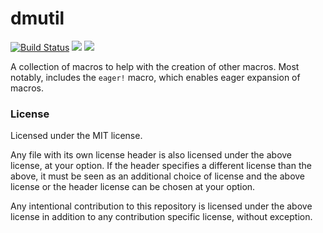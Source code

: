 
# dmutil
[![Build Status](https://travis-ci.org/Emoun/dmutil.svg?branch=master)](https://travis-ci.org/Emoun/dmutil)
[![](http://meritbadge.herokuapp.com/dmutil)](https://crates.io/crates/dmutil)
[![](https://docs.rs/dmutil/badge.svg)](https://docs.rs/dmutil)

A collection of macros to help with the creation of other macros. Most notably, includes the `eager!` macro, which
enables eager expansion of macros.

### License

Licensed under the MIT license.

Any file with its own license header is also licensed under the above license, at your option.
If the header specifies a different license than the above, it must be seen as an additional choice of license
and the above license or the header license can be chosen at your option.

Any intentional contribution to this repository is licensed under the above license in addition
to any contribution specific license, without exception.





